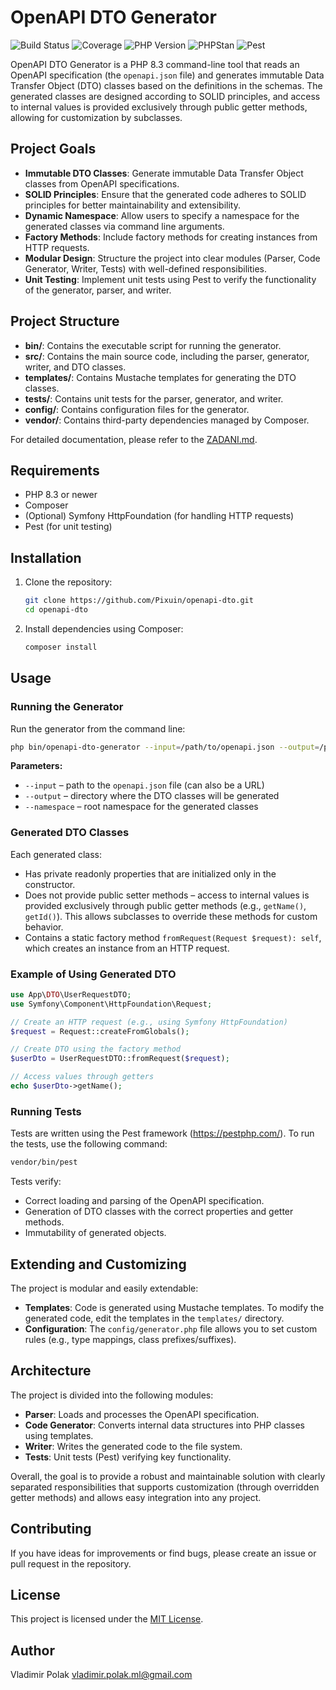 # OpenAPI DTO Generator

![Build Status](https://img.shields.io/github/actions/workflow/status/Pixuin/openapi-dto/ci.yml?branch=main)
![Coverage](https://img.shields.io/badge/coverage-100%25-brightgreen)
![PHP Version](https://img.shields.io/badge/php-8.3%2B-blue)
![PHPStan](https://img.shields.io/badge/PHPStan-level%20max-brightgreen)
![Pest](https://img.shields.io/badge/tests-passed-brightgreen)

OpenAPI DTO Generator is a PHP 8.3 command-line tool that reads an OpenAPI specification (the `openapi.json` file) and generates immutable Data Transfer Object (DTO) classes based on the definitions in the schemas. The generated classes are designed according to SOLID principles, and access to internal values is provided exclusively through public getter methods, allowing for customization by subclasses.

## Project Goals

- **Immutable DTO Classes**: Generate immutable Data Transfer Object classes from OpenAPI specifications.
- **SOLID Principles**: Ensure that the generated code adheres to SOLID principles for better maintainability and extensibility.
- **Dynamic Namespace**: Allow users to specify a namespace for the generated classes via command line arguments.
- **Factory Methods**: Include factory methods for creating instances from HTTP requests.
- **Modular Design**: Structure the project into clear modules (Parser, Code Generator, Writer, Tests) with well-defined responsibilities.
- **Unit Testing**: Implement unit tests using Pest to verify the functionality of the generator, parser, and writer.

## Project Structure

- **bin/**: Contains the executable script for running the generator.
- **src/**: Contains the main source code, including the parser, generator, writer, and DTO classes.
- **templates/**: Contains Mustache templates for generating the DTO classes.
- **tests/**: Contains unit tests for the parser, generator, and writer.
- **config/**: Contains configuration files for the generator.
- **vendor/**: Contains third-party dependencies managed by Composer.

For detailed documentation, please refer to the [ZADANI.md](ZADANI.md).

## Requirements

- PHP 8.3 or newer
- Composer
- (Optional) Symfony HttpFoundation (for handling HTTP requests)
- Pest (for unit testing)

## Installation

1. Clone the repository:
   ```bash
   git clone https://github.com/Pixuin/openapi-dto.git
   cd openapi-dto
   ```

2. Install dependencies using Composer:
   ```bash
   composer install
   ```

## Usage

### Running the Generator

Run the generator from the command line:
```bash
php bin/openapi-dto-generator --input=/path/to/openapi.json --output=/path/to/generated/classes --namespace="App\DTO"
```

**Parameters:**

- `--input` – path to the `openapi.json` file (can also be a URL)
- `--output` – directory where the DTO classes will be generated
- `--namespace` – root namespace for the generated classes

### Generated DTO Classes

Each generated class:
- Has private readonly properties that are initialized only in the constructor.
- Does not provide public setter methods – access to internal values is provided exclusively through public getter methods (e.g., `getName()`, `getId()`). This allows subclasses to override these methods for custom behavior.
- Contains a static factory method `fromRequest(Request $request): self`, which creates an instance from an HTTP request.

### Example of Using Generated DTO

```php
use App\DTO\UserRequestDTO;
use Symfony\Component\HttpFoundation\Request;

// Create an HTTP request (e.g., using Symfony HttpFoundation)
$request = Request::createFromGlobals();

// Create DTO using the factory method
$userDto = UserRequestDTO::fromRequest($request);

// Access values through getters
echo $userDto->getName();
```

### Running Tests

Tests are written using the Pest framework (https://pestphp.com/). To run the tests, use the following command:
```bash
vendor/bin/pest
```

Tests verify:
- Correct loading and parsing of the OpenAPI specification.
- Generation of DTO classes with the correct properties and getter methods.
- Immutability of generated objects.

## Extending and Customizing

The project is modular and easily extendable:
- **Templates**: Code is generated using Mustache templates. To modify the generated code, edit the templates in the `templates/` directory.
- **Configuration**: The `config/generator.php` file allows you to set custom rules (e.g., type mappings, class prefixes/suffixes).

## Architecture

The project is divided into the following modules:
- **Parser**: Loads and processes the OpenAPI specification.
- **Code Generator**: Converts internal data structures into PHP classes using templates.
- **Writer**: Writes the generated code to the file system.
- **Tests**: Unit tests (Pest) verifying key functionality.

Overall, the goal is to provide a robust and maintainable solution with clearly separated responsibilities that supports customization (through overridden getter methods) and allows easy integration into any project.

## Contributing

If you have ideas for improvements or find bugs, please create an issue or pull request in the repository.

## License

This project is licensed under the [MIT License](LICENSE).

## Author

Vladimir Polak <vladimir.polak.ml@gmail.com>
